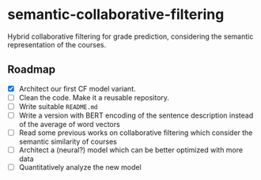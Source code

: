 # semantic-collaborative-filtering
Hybrid collaborative filtering for grade prediction, considering the semantic representation of the courses.

## Roadmap
- [x] Architect our first CF model variant.
- [ ] Clean the code. Make it a reusable repository.
- [ ] Write suitable `README.md`
- [ ] Write a version with BERT encoding of the sentence description instead of the average of word vectors
- [ ] Read some previous works on collaborative filtering which consider the semantic similarity of courses
- [ ] Architect a (neural?) model which can be better optimized with more data
- [ ] Quantitatively analyze the new model

